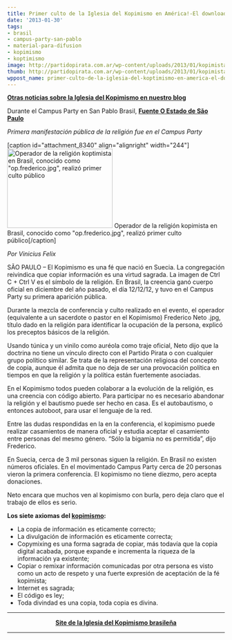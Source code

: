 ```yaml
---
title: Primer culto de la Iglesia del Kopimismo en América!-El download como religión
date: '2013-01-30'
tags:
- brasil
- campus-party-san-pablo
- material-para-difusion
- kopimismo
- koptimismo
image: http://partidopirata.com.ar/wp-content/uploads/2013/01/kopimista01.jpg
thumb: http://partidopirata.com.ar/wp-content/uploads/2013/01/kopimista01-150x150.jpg
wppost_name: primer-culto-de-la-iglesia-del-koptimismo-en-america-el-download-como-religion
---
```


<strong><a href="http://partidopirata.com.ar/2693/el-intercambio-de-archivos-es-una-religion-reconocida-en-suecia">Otras noticias sobre la Iglesia del Kopimismo en nuestro blog</a></strong>

Durante el Campus Party en San Pablo Brasil, <strong><a href="http://blogs.estadao.com.br/link/o-download-como-religiao/" target="_blank">Fuente O Estado de São Paulo</a></strong>

<em>Primera manifestación pública de la religión fue en el Campus Party</em>

[caption id="attachment_8340" align="alignright" width="244"]<a href="http://partidopirata.com.ar/wp-content/uploads/2013/01/kopimista01.jpg"><img class=" wp-image-8340 " alt="Operador de la religión koptimista en Brasil, conocido como &quot;op.frederico.jpg&quot;, realizó primer culto público" src="http://partidopirata.com.ar/wp-content/uploads/2013/01/kopimista01.jpg" width="244" height="183" /></a> Operador de la religión kopimista en Brasil, conocido como "op.frederico.jpg", realizó primer culto público[/caption]

<em>Por Vinicius Felix
</em>

SÃO PAULO – El Kopimismo es una fé que nació en Suecia. La congregación reivindica que copiar información es una virtud sagrada. La imagen de Ctrl C + Ctrl V es el símbolo de la religión. En Brasil, la creencia ganó cuerpo oficial en diciembre del año pasado, el día 12/12/12, y tuvo en el Campus Party su primera aparición pública.

Durante la mezcla de conferencia y culto realizado en el evento, el operador (equivalente a un sacerdote o pastor en el Kopimismo) Frederico Neto .jpg, título dado en la religión para identificar la ocupación de la persona, explicó los preceptos básicos de la religión.

Usando túnica y un vinilo como auréola como traje oficial, Neto dijo que la doctrina no tiene un vínculo directo con el Partido Pirata o con cualquier grupo político similar. Se trata de la representación religiosa del concepto de copia, aunque él admita que no deja de ser una provocación política en tiempos en que la religión y la política están fuertemente asociadas.

En el Kopimismo todos pueden colaborar a la evolución de la religión, es una creencia con código abierto. Para participar no es necesario abandonar la religión y el bautismo puede ser hecho en casa. Es el autobautismo, o entonces autoboot, para usar el lenguaje de la red.

Entre las dudas respondidas en la en la conferencia, el kopimismo puede realizar casamientos de manera oficial y estudia aceptar el casamiento entre personas del mesmo género. “Sólo la bigamia no es permitida”, dijo Frederico.

En Suecia, cerca de 3 mil personas siguen la religión. En Brasil no existen números oficiales. En el movimentado Campus Party cerca de 20 personas vieron la primera conferencia. El kopimismo no tiene díezmo, pero acepta donaciones.

Neto encara que muchos ven al kopimismo con burla, pero deja claro que el trabajo de ellos es serio.

<strong>Los siete axiomas del <a href="http://kopimismo.net/o-que-e-o-kopimismo/" target="_blank">kopimismo</a>:
</strong><strong></strong>
<ul>
	<li>La copia de información es eticamente correcto;</li>
	<li>La divulgación de información es eticamente correcta;</li>
	<li>Copymixing es una forma sagrada de copiar, más todavía que la copia digital acabada, porque expande e incrementa la riqueza de la información ya existente;</li>
	<li>Copiar o remixar información comunicadas por otra persona es visto como un acto de respeto y una fuerte expresión de aceptación de la fé kopimista;</li>
	<li>Internet es sagrada;</li>
	<li>El código es ley;</li>
	<li>Toda divindad es una copia, toda copia es divina.</li>
</ul>

<hr />
<p style="text-align: center;"><strong><a href="http://kopimismo.net/" target="_blank">Site de la Iglesia del Kopimismo brasileña</a></strong></p>


<hr />
